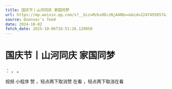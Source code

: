 ```yaml
---
title: 国庆节丨山河同庆 家国同梦
url: https://mp.weixin.qq.com/s?__biz=MzkxODczNjA4NQ==&mid=2247493857&idx=1&sn=875e85b3c4491282fba945b08f99fbcd
source: Doonsec's feed
date: 2024-10-02
fetch_date: 2025-10-06T18:51:26.120050
---
```


# 国庆节丨山河同庆 家国同梦

：
，
。

视频
小程序
赞
，轻点两下取消赞
在看
，轻点两下取消在看